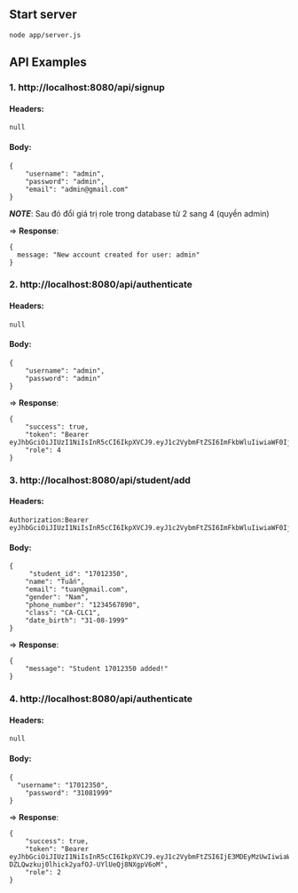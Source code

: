 ## Start server

```node app/server.js```
## API Examples

### 1. http://localhost:8080/api/signup
#### Headers:
```
null
```
#### Body:
```
{
    "username": "admin",
    "password": "admin",
    "email": "admin@gmail.com"
}
```

___NOTE___: Sau đó đổi giá trị role trong database từ 2 sang 4 (quyền admin)

=> __Response__: 
```
{
  message: "New account created for user: admin"
}
```

### 2. http://localhost:8080/api/authenticate
#### Headers:
```
null
```
#### Body:
```
{
    "username": "admin",
    "password": "admin"
}
```

=> __Response__: 
```
{
    "success": true,
    "token": "Bearer eyJhbGciOiJIUzI1NiIsInR5cCI6IkpXVCJ9.eyJ1c2VybmFtZSI6ImFkbWluIiwiaWF0IjoxNTc1OTg3ODM1LCJleHAiOjE1NzU5ODk2MzV9.7aveV4z_518rfgODfZgeBzIJjH18Bv4GcYZ4HpA1ThI",
    "role": 4
}
```

### 3. http://localhost:8080/api/student/add
#### Headers:
```
Authorization:Bearer eyJhbGciOiJIUzI1NiIsInR5cCI6IkpXVCJ9.eyJ1c2VybmFtZSI6ImFkbWluIiwiaWF0IjoxNTc1OTg3ODM1LCJleHAiOjE1NzU5ODk2MzV9.7aveV4z_518rfgODfZgeBzIJjH18Bv4GcYZ4HpA1ThI
```
#### Body:
```
{
     "student_id": "17012350",
    "name": "Tuấn",
    "email": "tuan@gmail.com",
    "gender": "Nam",
    "phone_number": "1234567890",
    "class": "CA-CLC1",
    "date_birth": "31-08-1999"
}
```

=> __Response__: 
```
{
    "message": "Student 17012350 added!"
}
```

### 4. http://localhost:8080/api/authenticate
#### Headers:
```
null
```
#### Body:
```
{
  "username": "17012350",
	"password": "31081999"
}
```

=> __Response__: 
```
{
    "success": true,
    "token": "Bearer eyJhbGciOiJIUzI1NiIsInR5cCI6IkpXVCJ9.eyJ1c2VybmFtZSI6IjE3MDEyMzUwIiwiaWF0IjoxNTc1OTg4MDQ1LCJleHAiOjE1NzU5ODk4NDV9.CwqF-DZLQwzkuj0lhick2yafOJ-UYlUeQj8NXgpV6oM",
    "role": 2
}
```

